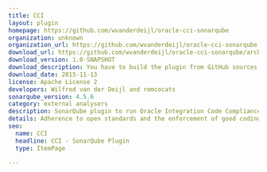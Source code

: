 ```yaml
---
title: CCI
layout: plugin
homepage: https://github.com/wvanderdeijl/oracle-cci-sonarqube
organization: unknown
organization_url: https://github.com/wvanderdeijl/oracle-cci-sonarqube
download_url: https://github.com/wvanderdeijl/oracle-cci-sonarqube/archive/master.zip
download_version: 1.0-SNAPSHOT
download_description: You have to build the plugin from GitHub sources
download_date: 2015-11-13
license: Apache License 2
developers: Wilfred van der Deijl and remcocats
sonarqube_version: 4.5.6
category: external analysers
description: SonarQube plugin to run Oracle Integration Code Compliance Inspector (CCI) to audit SOA projects and feed the results to SonarQube
details: Adherence to open standards and the enforcement of good coding practices are key principles of SOA governance. The Code Compliance Inspector is a tool that checks for good coding practices in both SOA Suite projects. The CCI is delivered with a set of pre-defined assertions that are based on the Web Services Interoperability Organization Basic Profile (WS-I BP) to check for design consistency and good coding and documentation practices. The CCI qualifies code as Compliant, Conformant, or Fully Conformant in alignment with those open standards and best practices.
seo: 
  name: CCI
  headline: CCI - SonarQube Plugin
  type: ItemPage

---
```

